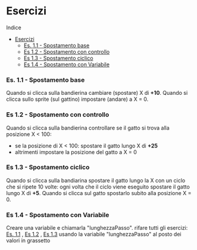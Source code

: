 # Esercizi
Indice
- [Esercizi](#esercizi)
    - [Es. 1.1 - Spostamento base](#es-11---spostamento-base)
    - [Es 1.2 - Spostamento con controllo](#es-12---spostamento-con-controllo)
    - [Es 1.3 - Spostamento ciclico](#es-13---spostamento-ciclico)
    - [Es 1.4 - Spostamento con Variabile](#es-14---spostamento-con-variabile)

### Es. 1.1 - Spostamento base
Quando si clicca sulla bandierina cambiare (spostare) X di **+10**. Quando si clicca sullo sprite (sul gattino) impostare (andare) a X = 0.

### Es 1.2 - Spostamento con controllo
Quando si clicca sulla bandierina controllare se il gatto si trova alla posizione X < 100:
- se la posizione di X < 100: spostare il gatto lungo X di **+25**
- altrimenti impostare la posizione del gatto a X = 0 

### Es 1.3 - Spostamento ciclico
Quando si clicca sulla bandiarina spostare il gatto lungo la X con un ciclo che si ripete 10 volte: ogni volta che il ciclo viene eseguito spostare il gatto lungo X di **+5**. 
Quando si clicca sul gatto spostarlo subito alla posizione X = 0.

### Es 1.4 - Spostamento con Variabile
Creare una variabile e chiamarla "lunghezzaPasso".
rifare tutti gli esercizi: [Es. 1.1](#es-11---spostamento-base) , [Es 1.2](#es-12---spostamento-con-controllo) , [Es 1.3](#es-13---spostamento-ciclico) 
usando la variabile "lunghezzaPasso" al posto dei valori in grassetto